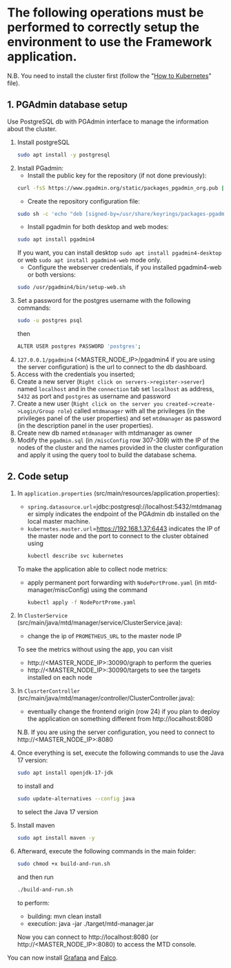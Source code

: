 # The following operations must be performed to correctly setup the environment to use the Framework application. 
N.B. You need to install the cluster first (follow the "[How to Kubernetes](How_to_kubernetes.md)" file).

## 1. PGAdmin database setup

Use PostgreSQL db with PGAdmin interface to manage the information about the cluster.
1. Install postgreSQL
	```sh	
 	sudo apt install -y postgresql
 	```
2. Install PGadmin:
	- Install the public key for the repository (if not done previously):
	```sh	
 	curl -fsS https://www.pgadmin.org/static/packages_pgadmin_org.pub | sudo gpg --dearmor -o /usr/share/keyrings/packages-pgadmin-org.gpg
 	```
 	- Create the repository configuration file:
	```sh
	sudo sh -c 'echo "deb [signed-by=/usr/share/keyrings/packages-pgadmin-org.gpg] https://ftp.postgresql.org/pub/pgadmin/pgadmin4/apt/$(lsb_release -cs) pgadmin4 main" > /etc/apt/sources.list.d/pgadmin4.list && apt update'
 	```
	- Install pgadmin for both desktop and web modes:
	```sh
 	sudo apt install pgadmin4
 	```
	If you want, you can install desktop `sudo apt install pgadmin4-desktop` or web `sudo apt install pgadmin4-web` mode only.
	- Configure the webserver credentials, if you installed pgadmin4-web or both versions:
	```sh
	sudo /usr/pgadmin4/bin/setup-web.sh
 	```
3. Set a password for the postgres username with the following commands:
 	```sh
	sudo -u postgres psql
 	```
	then
 	```sh
 	ALTER USER postgres PASSWORD 'postgres';
 	```
4. `127.0.0.1/pgadmin4` (<MASTER_NODE_IP>/pgadmin4 if you are using the server configuration) is the url to connect to the db dashboard.
5. Access with the credentials you inserted;
6. Create a new server (`Right click on servers->register->server`) named `localhost` and in the `connection` tab set `localhost` as address, `5432` as port and `postgres` as username and password
7. Create a new user (`Right click on the server you created->create->Login/Group role`) called `mtdmanager` with all the privileges (in the privileges panel of the user properties) and set `mtdmanager` as password (in the description panel in the user properties).
8. Create new db named `mtdmanager` with mtdmanager as owner
9. Modify the `pgadmin.sql` (in `/miscConfig` row 307-309) with the IP of the nodes of the cluster and the names provided in the cluster configuration and apply it using the query tool to build the database schema.

## 2. Code setup
1. In `application.properties` (src/main/resources/application.properties):
  	- `spring.datasource.url`=jdbc:postgresql://localhost:5432/mtdmanager simply indicates the endpoint of the PGAdmin db installed on the local master machine.
  	- `kubernetes.master.url`=https://192.168.1.37:6443 indicates the IP of the master node and the port to connect to the cluster obtained using
      	```sh
      	kubectl describe svc kubernetes
      	```
      
	To make the application able to collect node metrics:
  	- apply permanent port forwarding with `NodePortProme.yaml` (in mtd-manager/miscConfig) using the command
    	```sh
    	kubectl apply -f NodePortProme.yaml
    	```
    
3. In `ClusterService` (src/main/java/mtd/manager/service/ClusterService.java):
	- change the ip of `PROMETHEUS_URL` to the master node IP

	To see the metrics without using the app, you can visit 
  	- http://<MASTER_NODE_IP>:30090/graph to perform the queries
  	- http://<MASTER_NODE_IP>:30090/targets to see the targets installed on each node

4. In `ClusrterController` (src/main/java/mtd/manager/controller/ClusterController.java):
  	- eventually change the frontend origin (row 24) if you plan to deploy the application on something different from http://localhost:8080

	N.B. If you are using the server configuration, you need to connect to http://<MASTER_NODE_IP>:8080

5. Once everything is set, execute the following commands to use the Java 17 version:
	```sh
	sudo apt install openjdk-17-jdk
	```
	to install and 
	```sh
	sudo update-alternatives --config java
	```
	to select the Java 17 version

6. Install maven
	```sh
	sudo apt install maven -y
	```
 
7. Afterward, execute the following commands in the main folder:
	```sh
	sudo chmod +x build-and-run.sh
	```
	and then run
	```sh
	./build-and-run.sh
	```
	to perform:
  	- building: mvn clean install
  	- execution: java -jar ./target/mtd-manager.jar  

	Now you can connect to http://localhost:8080 (or http://<MASTER_NODE_IP>:8080) to access the MTD console.

You can now install [Grafana](Grafana_setup.md) and [Falco](Falco_setup.md).
